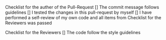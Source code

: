 Checklist for the auther of the Pull-Request
[] The commit message follows guidelines
[] I tested the changes in this pull-request by myself
[] I have performed a self-review of my own code and all items from Checklist for the Reviewers was passed

Checklist for the Reviewers
[] The code follow the style guidelines
